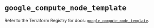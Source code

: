 # `google_compute_node_template`

Refer to the Terraform Registry for docs: [`google_compute_node_template`](https://registry.terraform.io/providers/hashicorp/google/6.25.0/docs/resources/compute_node_template).

